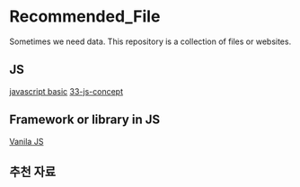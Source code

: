 # Recommended_File
 Sometimes we need data. This repository is a collection of files or websites.

## JS
 [javascript basic](https://eloquentjavascript.net)
 [33-js-concept](https://github.com/leonardomso/33-js-concepts)
 ## Framework or library in JS
 [Vanila JS](https://eloquentjavascript.net/00_intro.html)



## 추천 자료

